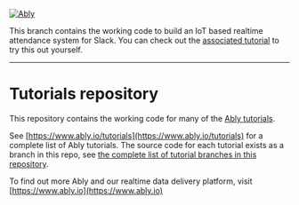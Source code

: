 [![Ably](https://s3.amazonaws.com/files.ably.io/logo-with-type.png)](https://www.ably.io)

This branch contains the working code to build an IoT based realtime attendance system for Slack. You can check out the [associated tutorial](https://www.ably.io/tutorials/realtime-attendance-system-iot) to try this out yourself.

---

# Tutorials repository

This repository contains the working code for many of the [Ably tutorials](https://www.ably.io/tutorials).

See [https://www.ably.io/tutorials](https://www.ably.io/tutorials) for a complete list of Ably tutorials. The source code for each tutorial exists as a branch in this repo, see [the complete list of tutorial branches in this repository](https://github.com/ably/tutorials/branches/all).

To find out more Ably and our realtime data delivery platform, visit [https://www.ably.io](https://www.ably.io)
